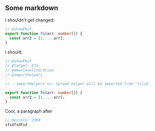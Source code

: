 ## Some markdown

I shouldn't get changed:

```ts
// @showEmit
export function fn(arr: number[]) {
  const arr2 = [1, ...arr];
}
```

I should:

```ts twoslash
// @showEmit
// @target: ES5
// @downleveliteration
// @importhelpers

// --importHelpers on: Spread helper will be imported from 'tslib'

export function fn(arr: number[]) {
  const arr2 = [1, ...arr];
}
```

Cool, a paragraph after

```ts twoslash
// @errors: 2304
sfsdfsdfsd
```
